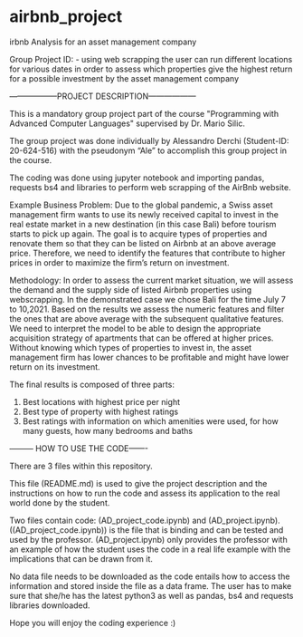 # airbnb_project

irbnb Analysis for an asset management company

Group Project ID: - using web scrapping the user can run different locations for various dates in order to assess which properties give the highest return for a possible investment by the asset management company 

——————PROJECT DESCRIPTION——————

This is a mandatory group project part of the course "Programming with Advanced Computer Languages" supervised by Dr. Mario Silic.

The group project was done individually by Alessandro Derchi (Student-ID: 20-624-516) with the pseudonym “Ale” to accomplish this group project in the course.

The coding was done using jupyter notebook and importing pandas, requests bs4 and libraries to perform web scrapping of the AirBnb website.

Example Business Problem:
Due to the global pandemic, a Swiss asset management firm wants to use its newly received capital to invest in the real estate market in a new destination (in this case Bali) before tourism starts to pick up again. The goal is to acquire types of properties and renovate them so that they can be listed on Airbnb at an above average price. Therefore, we need to identify the features that contribute to higher prices in order to maximize the firm’s return on investment.

Methodology:
In order to assess the current market situation, we will assess the demand and the supply side of listed Airbnb properties using webscrapping. In the demonstrated case we chose Bali for the time July 7 to 10,2021. Based on the results we assess the numeric features and filter the ones that are above average with the subsequent qualitative features.
We need to interpret the model to be able to design the appropriate acquisition strategy of apartments that can be offered at higher prices. Without knowing which types of properties to invest in, the asset management firm has lower chances to be profitable and might have lower return on its investment.

The final results is composed of three parts: 
1. Best locations with highest price per night
2. Best type of property with highest ratings 
3. Best ratings with information on which amenities were used, for how many guests, how many bedrooms and baths

——— HOW TO USE THE CODE——-

There are 3 files within this repository.

This file (README.md) is used to give the project description and the instructions on how to run the code and assess its application to the real world done by the student.

Two files contain code: (AD_project_code.ipynb) and (AD_project.ipynb). ((AD_project_code.ipynb)) is the file that is binding and can be tested and used by the professor.  (AD_project.ipynb) only provides the professor with an example of how the student uses the code in a real life example with the implications that can be drawn from it.

No data file needs to be downloaded as the code entails how to access the information and stored inside the file as a data frame. The user has to make sure that she/he has the latest python3 as well as pandas, bs4 and requests libraries downloaded.

Hope you will enjoy the coding experience :)

 
